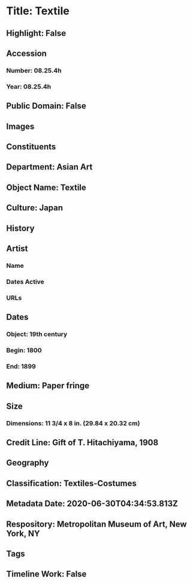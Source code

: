 # Title: Textile
## Highlight: False
## Accession
### Number: 08.25.4h
### Year: 08.25.4h
## Public Domain: False
## Images
## Constituents
## Department: Asian Art
## Object Name: Textile
## Culture: Japan
## History
## Artist
### Name
### Dates Active
### URLs
## Dates
### Object: 19th century
### Begin: 1800
### End: 1899
## Medium: Paper fringe
## Size
### Dimensions: 11 3/4 x 8 in. (29.84 x 20.32 cm)
## Credit Line: Gift of T. Hitachiyama, 1908
## Geography
## Classification: Textiles-Costumes
## Metadata Date: 2020-06-30T04:34:53.813Z
## Respository: Metropolitan Museum of Art, New York, NY
## Tags
## Timeline Work: False